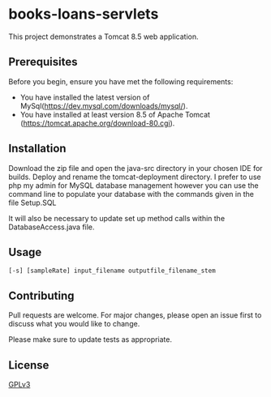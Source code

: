 # books-loans-servlets
This project demonstrates a Tomcat 8.5 web application.

## Prerequisites

Before you begin, ensure you have met the following requirements:
* You have installed the latest version of MySql(https://dev.mysql.com/downloads/mysql/). 
* You have installed at least version 8.5 of Apache Tomcat (https://tomcat.apache.org/download-80.cgi).

## Installation

Download the zip file and open the java-src directory in your chosen IDE for builds.
Deploy and rename the tomcat-deployment directory. 
I prefer to use php my admin for MySQL database management however you can use the command line to populate your
database with the commands given in the file Setup.SQL

It will also be necessary to update set up method calls within the DatabaseAccess.java file.


## Usage

```
[-s] [sampleRate] input_filename outputfile_filename_stem
```

## Contributing
Pull requests are welcome. For major changes, please open an issue first to discuss what you would like to change.

Please make sure to update tests as appropriate.

## License
[GPLv3](https://choosealicense.com/licenses/gpl-3.0/)
